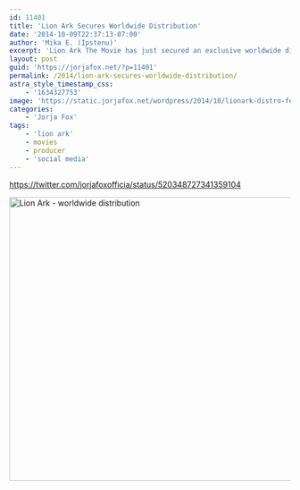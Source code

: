 ```yaml
---
id: 11401
title: 'Lion Ark Secures Worldwide Distribution'
date: '2014-10-09T22:37:13-07:00'
author: 'Mika E. (Ipstenu)'
excerpt: 'Lion Ark The Movie has just secured an exclusive worldwide distribution deal'
layout: post
guid: 'https://jorjafox.net/?p=11401'
permalink: /2014/lion-ark-secures-worldwide-distribution/
astra_style_timestamp_css:
    - '1634327753'
image: 'https://static.jorjafox.net/wordpress/2014/10/lionark-distro-featured.jpg'
categories:
    - 'Jorja Fox'
tags:
    - 'lion ark'
    - movies
    - producer
    - 'social media'
---
```


https://twitter.com/jorjafoxofficia/status/520348727341359104

<img class="aligncenter size-full wp-image-11402" src="//static.jorjafox.net/wordpress/2014/10/1969235_336467149857816_8764701587182413089_n.jpg" alt="Lion Ark - worldwide distribution" width="720" height="508" />